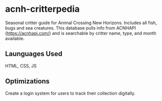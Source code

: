 # acnh-critterpedia
Seasonal critter guide for Animal Crossing New Horizons. Includes all fish, bugs and sea creatures. This database pulls info from ACNHAPI (https://acnhapi.com/) and is searchable by critter name, type, and month available.

## Launguages Used
HTML, CSS, JS

## Optimizations
Create a login system for users to track their collection digitally.

